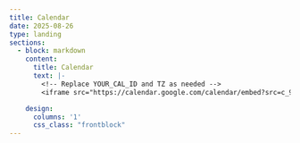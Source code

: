 ```yaml
---
title: Calendar
date: 2025-08-26
type: landing
sections:
  - block: markdown
    content:
      title: Calendar
      text: |-
        <!-- Replace YOUR_CAL_ID and TZ as needed -->
        <iframe src="https://calendar.google.com/calendar/embed?src=c_9aed8fe0b5c6566ffae4237d941507367a5c7d7e646d4bc7113508ec16e64fde%40group.calendar.google.com&ctz=Asia%2FSeoul&color=#4285F4&src=c_bebf10a1cabc17c68f05623fb8a79bdb84e3d03a385f92885f91490303ca9ec6%40group.calendar.google.com&color=#568203" style="border: 0" width="800" height="600" frameborder="0" scrolling="no"></iframe>

    design:
      columns: '1'
      css_class: "frontblock"
---
```

